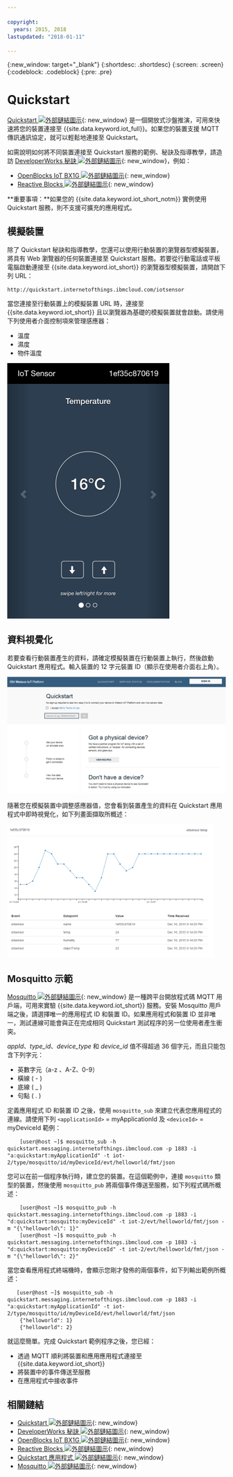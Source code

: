 ```yaml
---

copyright:
  years: 2015, 2018
lastupdated: "2018-01-11"

---
```


{:new_window: target="_blank"}
{:shortdesc: .shortdesc}
{:screen: .screen}
{:codeblock: .codeblock}
{:pre: .pre}

# Quickstart

[Quickstart ![外部鏈結圖示](../../../../icons/launch-glyph.svg "外部鏈結圖示")](https://quickstart.internetofthings.ibmcloud.com/#/){: new_window} 是一個開放式沙盤推演，可用來快速將您的裝置連接至 {{site.data.keyword.iot_full}}。如果您的裝置支援 MQTT 傳訊通訊協定，就可以輕鬆地連接至 Quickstart。

如需說明如何將不同裝置連接至 Quickstart 服務的範例、秘訣及指導教學，請造訪 [DeveloperWorks 秘訣 ![外部鏈結圖示](../../../../icons/launch-glyph.svg "外部鏈結圖示")](https://developer.ibm.com/recipes/){: new_window}，例如：

- [OpenBlocks IoT BX1G ![外部鏈結圖示](../../../../icons/launch-glyph.svg "外部鏈結圖示")](https://developer.ibm.com/recipes/tutorials/openblocks-iot-bx1g-for-iot-foundation-quickstart/){: new_window}
- [Reactive Blocks ![外部鏈結圖示](../../../../icons/launch-glyph.svg "外部鏈結圖示")](https://developer.ibm.com/recipes/tutorials/reactive-blocks-and-java-to-iot-foundation-part-1-quickstart/){: new_window}


**重要事項：**如果您的 {{site.data.keyword.iot_short_notm}} 實例使用 Quickstart 服務，則不支援可擴充的應用程式。

## 模擬裝置

除了 Quickstart 秘訣和指導教學，您還可以使用行動裝置的瀏覽器型模擬裝置，將具有 Web 瀏覽器的任何裝置連接至 Quickstart 服務。若要從行動電話或平板電腦啟動連接至 {{site.data.keyword.iot_short}} 的瀏覽器型模擬裝置，請開啟下列 URL：

```
http://quickstart.internetofthings.ibmcloud.com/iotsensor
```

當您連接至行動裝置上的模擬裝置 URL 時，連接至 {{site.data.keyword.iot_short}} 且以瀏覽器為基礎的模擬裝置就會啟動。請使用下列使用者介面控制項來管理感應器：

- 溫度
- 濕度
- 物件溫度


![影像](iotsensor.png)

## 資料視覺化

若要查看行動裝置產生的資料，請確定模擬裝置在行動裝置上執行，然後啟動 Quickstart 應用程式。輸入裝置的 12 字元裝置 ID（顯示在使用者介面右上角）。

![影像](quickstart.png)

隨著您在模擬裝置中調整感應器值，您會看到裝置產生的資料在 Quickstart 應用程式中即時視覺化，如下列畫面擷取所概述：

![影像](iotsensor_data.png)


## Mosquitto 示範

[Mosquitto ![外部鏈結圖示](../../../../icons/launch-glyph.svg "外部鏈結圖示")](http://mosquitto.org/){: new_window} 是一種跨平台開放程式碼 MQTT 用戶端，可用來實驗 {{site.data.keyword.iot_short}} 服務。安裝 Mosquitto 用戶端之後，請選擇唯一的應用程式 ID 和裝置 ID。如果應用程式和裝置 ID 並非唯一，測試連線可能會與正在完成相同 Quickstart 測試程序的另一位使用者產生衝突。

*appId*、*type_id*、*device_type* 和 *device_id* 值不得超過 36 個字元，而且只能包含下列字元：
- 英數字元（a-z 、A-Z、0-9）
- 橫線 ( - )
- 底線 ( _ )
- 句點 ( . )

定義應用程式 ID 和裝置 ID 之後，使用 `mosquitto_sub` 來建立代表您應用程式的連線。請使用下列 `<applicationId>` = myApplicationId 及 `<deviceId>` = myDeviceId 範例：
```
    [user@host ~]$ mosquitto_sub -h quickstart.messaging.internetofthings.ibmcloud.com -p 1883 -i "a:quickstart:myApplicationId" -t iot-2/type/mosquitto/id/myDeviceId/evt/helloworld/fmt/json

```

您可以在前一個程序執行時，建立您的裝置。在這個範例中，連接 `mosquitto` 類型的裝置，然後使用 `mosquitto_pub` 將兩個事件傳送至服務，如下列程式碼所概述：

```
    [user@host ~]$ mosquitto_pub -h quickstart.messaging.internetofthings.ibmcloud.com -p 1883 -i "d:quickstart:mosquitto:myDeviceId" -t iot-2/evt/helloworld/fmt/json -m "{\"helloworld\": 1}"
    [user@host ~]$ mosquitto_pub -h quickstart.messaging.internetofthings.ibmcloud.com -p 1883 -i "d:quickstart:mosquitto:myDeviceId" -t iot-2/evt/helloworld/fmt/json -m "{\"helloworld\": 2}"
```
當您查看應用程式終端機時，會顯示您剛才發佈的兩個事件，如下列輸出範例所概述：



```
   [user@host ~]$ mosquitto_sub -h quickstart.messaging.internetofthings.ibmcloud.com -p 1883 -i "a:quickstart:myApplicationId" -t iot-2/type/mosquitto/id/myDeviceId/evt/helloworld/fmt/json
    {"helloworld": 1}
    {"helloworld": 2}
```

就這麼簡單。完成 Quickstart 範例程序之後，您已經：
- 透過 MQTT 順利將裝置和應用應用程式連接至 {{site.data.keyword.iot_short}}
- 將裝置中的事件傳送至服務
- 在應用程式中接收事件


## 相關鏈結

- [Quickstart ![外部鏈結圖示](../../../../icons/launch-glyph.svg "外部鏈結圖示")](https://quickstart.internetofthings.ibmcloud.com){: new_window}
- [DeveloperWorks 秘訣 ![外部鏈結圖示](../../../../icons/launch-glyph.svg "外部鏈結圖示")](https://developer.ibm.com/recipes){: new_window}
- [OpenBlocks IoT BX1G ![外部鏈結圖示](../../../../icons/launch-glyph.svg "外部鏈結圖示")](https://developer.ibm.com/recipes/tutorials/openblocks-iot-bx1g-for-iot-foundation-quickstart/){: new_window}
- [Reactive Blocks ![外部鏈結圖示](../../../../icons/launch-glyph.svg "外部鏈結圖示")](https://developer.ibm.com/recipes/tutorials/reactive-blocks-and-java-to-iot-foundation-part-1-quickstart/){: new_window}
- [Quickstart 應用程式 ![外部鏈結圖示](../../../../icons/launch-glyph.svg "外部鏈結圖示")](http://quickstart.internetofthings.ibmcloud.com){: new_window}
- [Mosquitto ![外部鏈結圖示](../../../../icons/launch-glyph.svg "外部鏈結圖示")](http://mosquitto.org/){: new_window}
